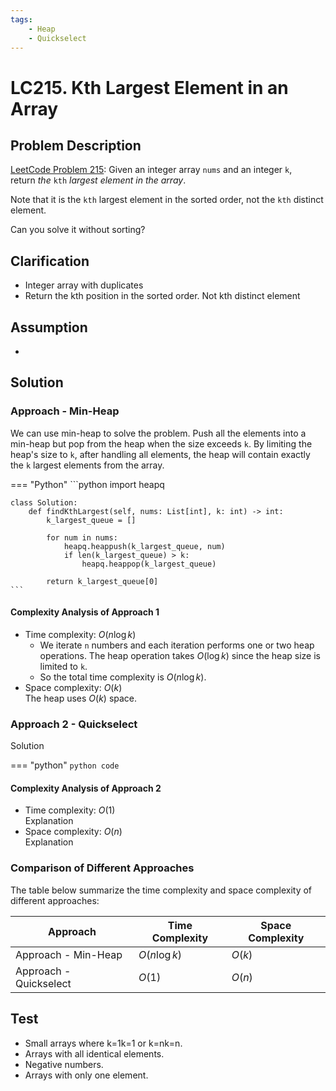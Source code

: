 ```yaml
---
tags:
    - Heap
    - Quickselect
---
```


# LC215. Kth Largest Element in an Array

## Problem Description

[LeetCode Problem 215](https://leetcode.com/problems/kth-largest-element-in-an-array/):
Given an integer array `nums` and an integer `k`, return _the_ `kth` _largest element in
the array_.

Note that it is the `kth` largest element in the sorted order, not the `kth` distinct element.

Can you solve it without sorting?

## Clarification

- Integer array with duplicates
- Return the kth position in the sorted order. Not kth distinct element

## Assumption

-

## Solution

### Approach - Min-Heap

We can use min-heap to solve the problem. Push all the elements into a min-heap but pop
from the heap when the size exceeds `k`. By limiting the heap's size to `k`, after
handling all elements, the heap will contain exactly the `k` largest elements from the array.

=== "Python"
    ```python
    import heapq

    class Solution:
        def findKthLargest(self, nums: List[int], k: int) -> int:
            k_largest_queue = []

            for num in nums:
                heapq.heappush(k_largest_queue, num)
                if len(k_largest_queue) > k:
                    heapq.heappop(k_largest_queue)

            return k_largest_queue[0]
    ```

#### Complexity Analysis of Approach 1

- Time complexity: $O(n \log k)$  
    - We iterate `n` numbers and each iteration performs one or two heap operations. The
    heap operation takes $O(\log k)$ since the heap size is limited to `k`.
    - So the total time complexity is $O(n \log k)$.
- Space complexity: $O(k)$  
    The heap uses $O(k)$ space.

### Approach 2 - Quickselect

Solution

=== "python"
    ```python
    code
    ```

#### Complexity Analysis of Approach 2

- Time complexity: $O(1)$  
  Explanation
- Space complexity: $O(n)$  
  Explanation

### Comparison of Different Approaches

The table below summarize the time complexity and space complexity of different
approaches:

Approach    | Time Complexity   | Space Complexity |
------------| ---------------   | ---------------- |
Approach - Min-Heap  |  $O(n \log k)$           | $O(k)$ |
Approach - Quickselect |  $O(1)$           | $O(n)$  |

## Test

- Small arrays where k=1k=1 or k=nk=n.
- Arrays with all identical elements.
- Negative numbers.
- Arrays with only one element.
